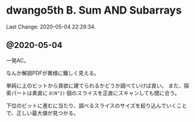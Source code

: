 # dwango5th B. Sum AND Subarrays

Last Change: 2020-05-04 22:29:34.

## @2020-05-04

一発AC。

なんか解説PDFが異様に難しく見える。

単純に上のビットから貪欲に建てられるかどうか調べていけば良い。
また、探索パートは素直に `O(N^2)` 個のスライスを正直にスキャンしても間に合う。

下位のビットに進むに当たり、調べるスライスのサイズを絞り込んでいくことで、正しい最大値が見つかる。

